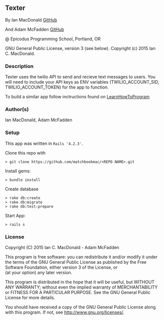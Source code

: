 ## Texter

<a href="APP LINK IF APPLICABLE" target="#"><APP LINK NAME></a>

By Ian MacDonald <a href="https://github.com/matchbookmac" target="#">GitHub</a>

And Adam McFadden <a href="https://github.com/adammcfadden" target="#">GitHub</a>


@ Epicodus Programming School, Portland, OR

GNU General Public License, version 3 (see below). Copyright (c) 2015 Ian C. MacDonald.

### Description

Texter uses the twilio API to send and recieve text messages to users. You will need to include your API keys as ENV variables (TWILIO_ACCOUNT_SID, TWILIO_ACCOUNT_TOKEN) for the app to function.

To build a similar app follow inctructions found on <a href="https://www.learnhowtoprogram.com/lessons/apis-and-twilio-weekend-homework" target="#">LearnHowToProgram</a>

### Author(s)

Ian MacDonald, Adam McFadden

### Setup

This app was written in `Rails '4.2.3'`.

Clone this repo with
```console
> git clone https://github.com/matchbookmac/<REPO NAME>.git
```

Install gems:

```console
> bundle install
```

Create database
```console
> rake db:create
> rake db:migrate
> rake db:test:prepare
```

Start App:
```console
> rails s
```

### License ###
Copyright  (C)  2015  Ian C. MacDonald - Adam McFadden

This program is free software: you can redistribute it and/or modify
it under the terms of the GNU General Public License as published by
the Free Software Foundation, either version 3 of the License, or    
(at your option) any later version.

This program is distributed in the hope that it will be useful,
but WITHOUT ANY WARRANTY; without even the implied warranty of
MERCHANTABILITY or FITNESS FOR A PARTICULAR PURPOSE.  See the
GNU General Public License for more details.

You should have received a copy of the GNU General Public License
along with this program.  If not, see <http://www.gnu.org/licenses/>.
